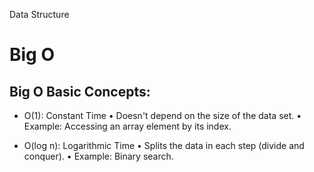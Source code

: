 Data Structure           

# Big O

## Big O Basic Concepts:
- O(1): Constant Time
• Doesn't depend on the size of the data set.
• Example: Accessing an array element by its index.

- O(log n): Logarithmic Time
• Splits the data in each step (divide and conquer).
• Example: Binary search.
